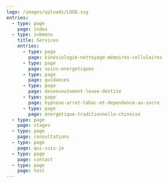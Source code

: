 ```yaml
---
logo: /images/uploads/LOGO.svg
entries:
  - type: page
    page: index
  - type: submenu
    title: Services
    entries:
      - type: page
        page: kinésiologie-nettoyage-mémoires-cellulaires
      - type: page
        page: soins-energetiques
      - type: page
        page: guidances
      - type: page
        page: desenvoutement-levee-dentite
      - type: page
        page: hypnose-arret-tabac-et-dependance-au-sucre
      - type: page
        page: énergétique-traditionnelle-chinoise
  - type: page
    page: stages
  - type: page
    page: consultations
  - type: page
    page: qui-suis-je
  - type: page
    page: contact
  - type: page
    page: test
---
```

